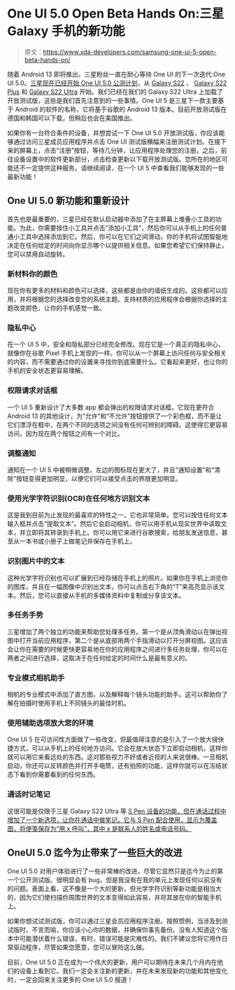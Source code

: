 # One UI 5.0 Open Beta Hands On:三星 Galaxy 手机的新功能

> 原文：<https://www.xda-developers.com/samsung-one-ui-5-open-beta-hands-on/>

随着 Android 13 即将推出，三星粉丝一直在耐心等待 One UI 的下一次迭代:One UI 5.0。[三星现在已经开始 One UI 5.0 公测计划](https://www.xda-developers.com/samsung-one-ui-5-beta-android-13-galaxy-s22/)，从 [Galaxy S22](https://www.xda-developers.com/samsung-galaxy-s22-review/) 、 [Galaxy S22 Plus](https://www.xda-developers.com/samsung-galaxy-s22-plus-review/) 和 [Galaxy S22 Ultra](https://www.xda-developers.com/samsung-galaxy-s22-ultra-review/) 开始。我们已经在我们的 Galaxy S22 Ultra 上加载了开放测试版，这些是我们首先注意到的一些事情。One UI 5 是三星下一款主要基于 Android 的软件的名称，它将基于谷歌的 Android 13 版本。目前开放测试版在德国和韩国可以下载，但稍后也会在美国推出。

如果你有一台符合条件的设备，并想尝试一下 One UI 5.0 开放测试版，你应该能够通过访问三星成员应用程序并点击 One UI 测试版横幅来注册测试计划。在接下来的屏幕上，点击“注册”按钮，等待几分钟，让应用程序处理您的注册。之后，前往设备设置中的软件更新部分，点击检查更新以下载开放测试版。您所在的地区可能还不一定提供这种服务。请继续阅读，在一个 UI 5 中查看我们能够发现的一些最新功能！

## One UI 5.0 新功能和重新设计

首先也是最重要的，三星已经在默认启动器中添加了在主屏幕上堆叠小工具的功能。为此，你需要按住小工具并点击“添加小工具”，然后你可以从手机上的任何普通小工具中选择添加到它。然后，你可以在它们之间滑动，你的手机将试图智能地决定在任何给定的时间向你显示哪个以提供相关信息。如果您希望它们保持静止，您可以禁用自动旋转。

### 新材料你的颜色

现在你有更多的材料和颜色可以选择，这些都是由你的墙纸生成的。这些都可以应用，并将根据您的选择改变您的系统主题。支持材质的应用程序会根据你选择的主题改变颜色，让你的手机感觉一致。

### 隐私中心

在一个 UI 5 中，安全和隐私部分已经完全修改。现在它是一个真正的隐私中心，就像你在谷歌 Pixel 手机上发现的一样。你可以从一个屏幕上访问任何与安全相关的内容，而不需要通过你的设置来寻找你到底需要什么。它看起来更好，也让你的手机的安全状态更容易理解。

### 权限请求对话框

一个 UI 5 重新设计了大多数 app 都会弹出的权限请求对话框。它现在更符合 Android 13 的其他设计，为“允许”和“不允许”按钮提供了一个彩色框，而不是让它们漂浮在框中，在两个不同的选项之间没有任何可辨别的障碍。这使得它更容易访问，因为现在两个按钮之间有一个对比。

### 调整通知

通知在一个 UI 5 中被稍微调整。左边的图标现在更大了，并且“通知设置”和“清除”按钮变得更加明显，以便它们可以接受点击的界限更加明显。

### 使用光学字符识别(OCR)在任何地方识别文本

这是我到目前为止发现的最喜欢的特性之一，它也非常简单。您可以按住任何文本输入框并点击“提取文本”。然后它会启动相机，你可以用手机从现实世界中读取文本，并立即将其转录到手机上。你可以用它来进行谷歌搜索，给朋友发送信息，甚至从一本书或小册子上做笔记并保存在手机上。

### 识别图片中的文本

这种光学字符识别也可以扩展到已经存储在手机上的照片。如果你在手机上浏览你的图库，并且在一幅图像中识别出文本，你可以点击右下角的“T”来高亮显示该文本。然后，您可以直接从手机的多媒体资料中复制或分享该文本。

### 多任务手势

三星增加了两个独立的功能来帮助您处理多任务。第一个是从顶角滑动以在弹出视图中打开当前应用程序，第二个是从底部用两个手指滑动以打开分屏视图。这应该会让你在需要的时候更快更容易地在你的应用程序之间进行多任务处理，你可以在两者之间进行选择，这取决于在任何给定的时间什么是最有意义的。

### 专业模式相机助手

相机的专业模式中添加了直方图，以及解释每个镜头功能的助手。这可以帮助你了解在拍摄时使用手机上不同镜头的最佳时机。

### 使用辅助选项放大您的环境

One UI 5 在可访问性方面做了一些改变，但最值得注意的是引入了一个放大镜快捷方式，可以从手机上的任何地方访问。它会在放大状态下立即启动相机，这样你就可以用它来看远处的东西。这对那些视力不好或者近视的人来说很棒。一旦相机启动，你还可以反转颜色并打开手电筒，还有拍照的功能，这样你就可以在冻结状态下看到你需要看到的任何东西。

### 通话时记笔记

这很可能是仅限于三星 Galaxy S22 Ultra 等 [S Pen 设备的功能，但在通话过程中增加了一个新选项，让你在通话中做笔记。它与 S Pen 配合使用，显示为覆盖图，将便笺保存为“用 x 呼叫”，其中 x 是联系人的姓名或电话号码。](https://www.xda-developers.com/samsung-galaxy-s22-ultra-s-pen-features/)

## OneUI 5.0 迄今为止带来了一些巨大的改进

One UI 5.0 对用户体验进行了一些非常棒的改进，尽管它显然只是迄今为止的第一个公开测试版。很明显会有 bug，但是我没有在我的单元上发现任何以前没有的问题。表面上看，这不像是一个大的更新，但光学字符识别等新功能是相当大的，因为它们使扫描你周围世界的文本变得如此容易，并将其放在你的智能手机上。

如果你想试试测试版，你可以通过三星会员应用程序注册。按照惯例，当涉及到测试版时，不言而喻，你应该小心你的数据，并确保你事先备份。没有人知道这个版本中可能潜伏着什么错误，有时，错误可能是灾难性的。我们不建议您将它用作日常驱动程序，尽管如果您愿意，您可以冒险这么做。

目前，One UI 5.0 正在成为一个伟大的更新，用户可以期待在未来几个月内在他们的设备上看到它。我们一定会关注新的更新，并在未来发现新的功能和其他变化时，一定会回来关注更多的 One UI 5.0 报道！